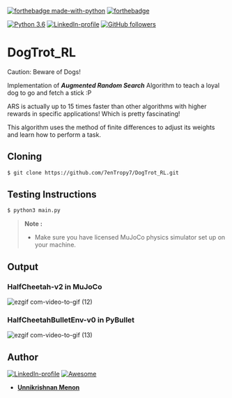 [![forthebadge made-with-python](http://ForTheBadge.com/images/badges/made-with-python.svg)](https://www.python.org/) [![forthebadge](https://forthebadge.com/images/badges/oooo-kill-em.svg)](https://forthebadge.com)

[![Python 3.6](https://img.shields.io/badge/python-3.6-teal.svg)](https://www.python.org/downloads/release/python-360/) [![LinkedIn-profile](https://img.shields.io/badge/LinkedIn-Unnikrishnan-green.svg)](https://www.linkedin.com/in/unnikrishnan-menon-aa013415a/)
[![GitHub followers](https://img.shields.io/github/followers/7enTropy7?label=Follow&style=social)](https://github.com/7enTropy7?tab=followers) 


# DogTrot_RL

Caution: Beware of Dogs!

Implementation of ***Augmented Random Search*** Algorithm to teach a loyal dog to go and fetch a stick :P

ARS is actually up to 15 times faster than other algorithms with higher rewards in specific applications! Which is pretty fascinating!

This algorithm uses the method of finite differences to adjust its weights and learn how to perform a task.

## Cloning
```bash
$ git clone https://github.com/7enTropy7/DogTrot_RL.git
```

## Testing Instructions

```bash
$ python3 main.py
```
> **Note :** 
> - Make sure you have licensed MuJoCo physics simulator set up on your machine.

## Output

### HalfCheetah-v2 in MuJoCo

![ezgif com-video-to-gif (12)](https://user-images.githubusercontent.com/36446402/79081140-393a8b00-7d38-11ea-80ac-25611d635338.gif)

### HalfCheetahBulletEnv-v0 in PyBullet

![ezgif com-video-to-gif (13)](https://user-images.githubusercontent.com/36446402/79081188-aea65b80-7d38-11ea-8bd5-28580c247b39.gif)

## Author
[![LinkedIn-profile](https://img.shields.io/badge/LinkedIn-Profile-teal.svg)](https://www.linkedin.com/in/unnikrishnan-menon-aa013415a/) [![Awesome](https://cdn.rawgit.com/sindresorhus/awesome/d7305f38d29fed78fa85652e3a63e154dd8e8829/media/badge.svg)](https://www.quora.com/profile/Unnikrishnan-Menon-5)
* [**Unnikrishnan Menon**](https://github.com/7enTropy7) 
